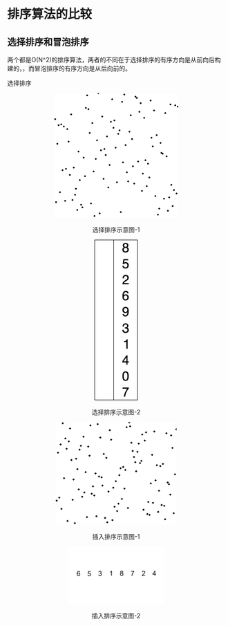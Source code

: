# 排序算法的比较

## 选择排序和冒泡排序

两个都是O(N^2)的排序算法，两者的不同在于选择排序的有序方向是从前向后构建的，，而冒泡排序的有序方向是从后向前的。

选择排序

<p align="center">
  <img src="https://raw.githubusercontent.com/jsycdut/photos/master/sort-animation/Selection_sort_animation.gif"/>
</p>
<p align="center"> 选择排序示意图-1 </p>

<p align="center">
  <img src="https://raw.githubusercontent.com/jsycdut/photos/master/sort-animation/Selection-Sort-Animation.gif"/>
</p>
<p align="center"> 选择排序示意图-2 </p>

<p align="center">
  <img src="https://raw.githubusercontent.com/jsycdut/photos/master/sort-animation/Insertion_sort_animation.gif"/>
</p>
<p align="center">插入排序示意图-1 </p>
<p align="center">
  <img src="https://raw.githubusercontent.com/jsycdut/photos/master/sort-animation/220px-Insertion-sort-example-300px.gif"/>
</p>
<p align="center">插入排序示意图-2 </p>
<p align="center">
</p>
<p align="center">
</p>
